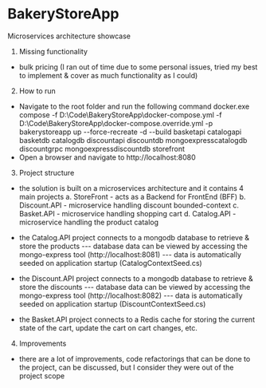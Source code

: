 # BakeryStoreApp
Microservices architecture showcase

1. Missing functionality
- bulk pricing (I ran out of time due to some personal issues, tried my best to implement & cover as much functionality as I could)

2. How to run
- Navigate to the root folder and run the following command docker.exe compose -f D:\Code\BakeryStoreApp\docker-compose.yml -f D:\Code\BakeryStoreApp\docker-compose.override.yml -p bakerystoreapp up --force-recreate -d --build basketapi catalogapi basketdb catalogdb discountapi discountdb mongoexpresscatalogdb discountgrpc mongoexpressdiscountdb storefront
- Open a browser and navigate to http://localhost:8080

3. Project structure

- the solution is built on a microservices architecture and it contains 4 main projects
 a. StoreFront - acts as a Backend for FrontEnd (BFF)
 b. Discount.API - microservice handling discount bounded-context
 c. Basket.API - microservice handling shopping cart
 d. Catalog.API - microservice handling the product catalog

- the Catalog.API project connects to a mongodb database to retrieve & store the products
  --- database data can be viewed by accessing the mongo-express tool (http://localhost:8081)
  --- data is automatically seeded on application startup (CatalogContextSeed.cs)

- the Discount.API project connects to a mongodb database to retrieve & store the discounts
  --- database data can be viewed by accessing the mongo-express tool (http://localhost:8082)
  --- data is automatically seeded on application startup (DiscountContextSeed.cs)

- the Basket.API project connects to a Redis cache for storing the current state of the cart, update the cart on cart changes, etc.

4. Improvements
- there are a lot of improvements, code refactorings that can be done to the project, can be discussed, but I consider they were out of the project scope
